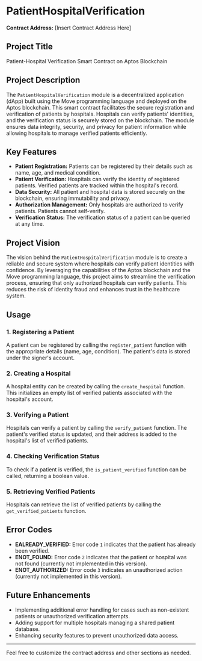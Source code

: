 # PatientHospitalVerification

**Contract Address:** [Insert Contract Address Here]

## Project Title
Patient-Hospital Verification Smart Contract on Aptos Blockchain

## Project Description
The `PatientHospitalVerification` module is a decentralized application (dApp) built using the Move programming language and deployed on the Aptos blockchain. This smart contract facilitates the secure registration and verification of patients by hospitals. Hospitals can verify patients' identities, and the verification status is securely stored on the blockchain. The module ensures data integrity, security, and privacy for patient information while allowing hospitals to manage verified patients efficiently.

## Key Features

- **Patient Registration:** Patients can be registered by their details such as name, age, and medical condition.
- **Patient Verification:** Hospitals can verify the identity of registered patients. Verified patients are tracked within the hospital's record.
- **Data Security:** All patient and hospital data is stored securely on the blockchain, ensuring immutability and privacy.
- **Authorization Management:** Only hospitals are authorized to verify patients. Patients cannot self-verify.
- **Verification Status:** The verification status of a patient can be queried at any time.

## Project Vision
The vision behind the `PatientHospitalVerification` module is to create a reliable and secure system where hospitals can verify patient identities with confidence. By leveraging the capabilities of the Aptos blockchain and the Move programming language, this project aims to streamline the verification process, ensuring that only authorized hospitals can verify patients. This reduces the risk of identity fraud and enhances trust in the healthcare system.

## Usage

### 1. Registering a Patient
A patient can be registered by calling the `register_patient` function with the appropriate details (name, age, condition). The patient's data is stored under the signer's account.

### 2. Creating a Hospital
A hospital entity can be created by calling the `create_hospital` function. This initializes an empty list of verified patients associated with the hospital's account.

### 3. Verifying a Patient
Hospitals can verify a patient by calling the `verify_patient` function. The patient's verified status is updated, and their address is added to the hospital's list of verified patients.

### 4. Checking Verification Status
To check if a patient is verified, the `is_patient_verified` function can be called, returning a boolean value.

### 5. Retrieving Verified Patients
Hospitals can retrieve the list of verified patients by calling the `get_verified_patients` function.

## Error Codes

- **EALREADY_VERIFIED:** Error code `1` indicates that the patient has already been verified.
- **ENOT_FOUND:** Error code `2` indicates that the patient or hospital was not found (currently not implemented in this version).
- **ENOT_AUTHORIZED:** Error code `3` indicates an unauthorized action (currently not implemented in this version).

## Future Enhancements
- Implementing additional error handling for cases such as non-existent patients or unauthorized verification attempts.
- Adding support for multiple hospitals managing a shared patient database.
- Enhancing security features to prevent unauthorized data access.

---

Feel free to customize the contract address and other sections as needed.
